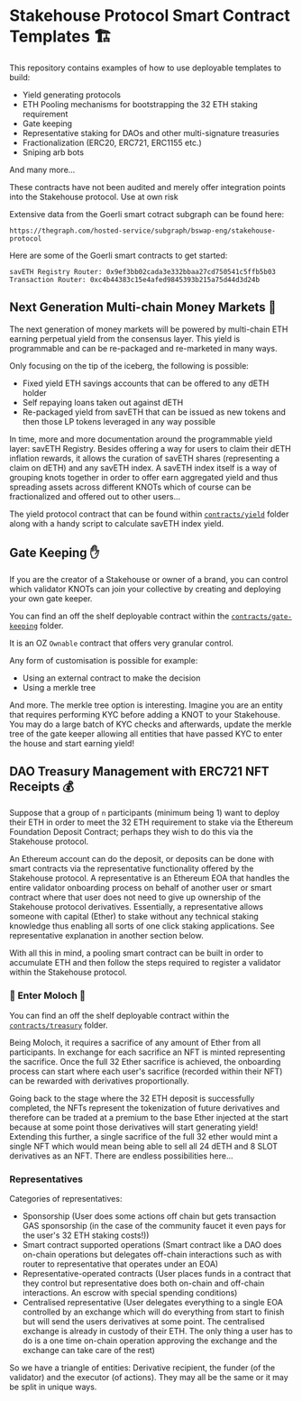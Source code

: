 # Stakehouse Protocol Smart Contract Templates 🏗️

This repository contains examples of how to use deployable templates to build:
- Yield generating protocols
- ETH Pooling mechanisms for bootstrapping the 32 ETH staking requirement
- Gate keeping 
- Representative staking for DAOs and other multi-signature treasuries
- Fractionalization (ERC20, ERC721, ERC1155 etc.)
- Sniping arb bots

And many more...

These contracts have not been audited and merely offer integration points into the Stakehouse protocol. Use at own risk

Extensive data from the Goerli smart cotract subgraph can be found here:
```
https://thegraph.com/hosted-service/subgraph/bswap-eng/stakehouse-protocol
```

Here are some of the Goerli smart contracts to get started:
```
savETH Registry Router: 0x9ef3bb02cada3e332bbaa27cd750541c5ffb5b03
Transaction Router: 0xc4b44383c15e4afed9845393b215a75d44d3d24b
```

## Next Generation Multi-chain Money Markets 🏦

The next generation of money markets will be powered by multi-chain ETH earning perpetual yield from the consensus layer. This yield is programmable and can be re-packaged and re-marketed in many ways.

Only focusing on the tip of the iceberg, the following is possible:
- Fixed yield ETH savings accounts that can be offered to any dETH holder
- Self repaying loans taken out against dETH
- Re-packaged yield from savETH that can be issued as new tokens and then those LP tokens leveraged in any way possible

In time, more and more documentation around the programmable yield layer: savETH Registry. Besides offering a way for users to claim their dETH inflation rewards, it allows the curation of savETH shares (representing a claim on dETH) and any savETH index. A savETH index itself is a way of grouping knots together in order to offer earn aggregated yield and thus spreading assets across different KNOTs which of course can be fractionalized and offered out to other users...  

The yield protocol contract that can be found within [`contracts/yield`](./contracts/yield) folder along with a handy script to calculate savETH index yield.

## Gate Keeping ✋

If you are the creator of a Stakehouse or owner of a brand, you can control which validator KNOTs can join your collective by creating and deploying your own gate keeper.

You can find an off the shelf deployable contract within the [`contracts/gate-keeping`](./contracts/gate-keeping) folder.

It is an OZ `Ownable` contract that offers very granular control. 

Any form of customisation is possible for example:
- Using an external contract to make the decision
- Using a merkle tree

And more. The merkle tree option is interesting. Imagine you are an entity that requires performing KYC before adding a KNOT to your Stakehouse. You may do a large batch of KYC checks and afterwards, update the merkle tree of the gate keeper allowing all entities that have passed KYC to enter the house and start earning yield!

## DAO Treasury Management with ERC721 NFT Receipts 💰

Suppose that a group of `n` participants (minimum being 1) want to deploy their ETH in order to meet the 32 ETH requirement to stake via the Ethereum Foundation Deposit Contract; perhaps they wish to do this via the Stakehouse protocol.

An Ethereum account can do the deposit, or deposits can be done with smart contracts via the representative functionality offered by the Stakehouse protocol. A representative is an Ethereum EOA that handles the entire validator onboarding process on behalf of another user or smart contract where that user does not need to give up ownership of the Stakehouse protocol derivatives. Essentially, a representative allows someone with capital (Ether) to stake without any technical staking knowledge thus enabling all sorts of one click staking applications. See representative explanation in another section below. 

With all this in mind, a pooling smart contract can be built in order to accumulate ETH and then follow the steps required to register a validator within the Stakehouse protocol. 

### 👹 Enter Moloch 👺 

You can find an off the shelf deployable contract within the [`contracts/treasury`](./contracts/treasury) folder.

Being Moloch, it requires a sacrifice of any amount of Ether from all participants. In exchange for each sacrifice an NFT is minted representing the sacrifice. Once the full 32 Ether sacrifice is achieved, the onboarding process can start where each user's sacrifice (recorded within their NFT) can be rewarded with derivatives proportionally. 

Going back to the stage where the 32 ETH deposit is successfully completed, the NFTs represent the tokenization of future derivatives and therefore can be traded at a premium to the base Ether injected at the start because at some point those derivatives will start generating yield! Extending this further, a single sacrifice of the full 32 ether would mint a single NFT which would mean being able to sell all 24 dETH and 8 SLOT derivatives as an NFT. There are endless possibilities here...

### Representatives
Categories of representatives:
- Sponsorship (User does some actions off chain but gets transaction GAS sponsorship (in the case of the community faucet it even pays for the user's 32 ETH staking costs!))
- Smart contract supported operations (Smart contract like a DAO does on-chain operations but delegates off-chain interactions such as with router to representative that operates under an EOA)
- Representative-operated contracts (User places funds in a contract that they control but representative does both on-chain and off-chain interactions. An escrow with special spending conditions)
- Centralised representative (User delegates everything to a single EOA controlled by an exchange which will do everything from start to finish but will send the users derivatives at some point. The centralised exchange is already in custody of their ETH. The only thing a user has to do is a one time on-chain operation approving the exchange and the exchange can take care of the rest)

So we have a triangle of entities: Derivative recipient, the funder (of the validator) and the executor (of actions). They may all be the same or it may be split in unique ways.